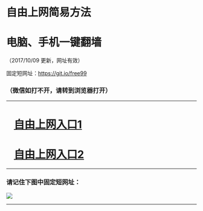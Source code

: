 ﻿# 自由上网简易方法

# 电脑、手机一键翻墙

（2017/10/09 更新，网址有效）

固定短网址：https://git.io/free99

### （微信如打不开，请转到浏览器打开）


***





# &nbsp;&nbsp; <a href="http://ft2754628739.fwq-tz-1001.info/fwqtz01.html?t=100900117237 " target="_blank">自由上网入口1</a>
# &nbsp;&nbsp; <a href="http://ft499621050.fwq-tz-1002.info/fwqtz02.html?t=10090013507 " target="_blank">自由上网入口2</a>
***

### 请记住下图中固定短网址：

<img src="https://s3-us-west-2.amazonaws.com/fwq-1001/yjfq-20170905okok.png" /> 


***

